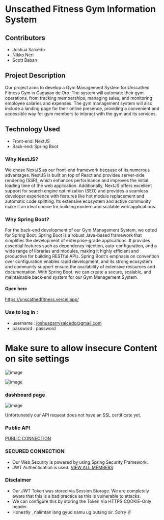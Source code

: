 # Unscathed Fitness Gym Information System
## Contributors
- Joshua Salcedo
- Nikko Neri
- Scott Baban

## Project Description
Our project aims to develop a Gym Management System for Unscathed Fitness Gym in Cagayan de Oro. The system will automate their gym operations, from tracking memberships, managing sales, and monitoring employee salaries and expenses. The gym management system will also include a landing page for their online presence, providing a convenient and accessible way for gym members to interact with the gym and its services.

## Technology Used
- Front-end: NextJS
- Back-end: Spring Boot

### Why NextJS?
We chose NextJS as our front-end framework because of its numerous advantages. NextJS is built on top of React and provides server-side rendering (SSR), which enhances performance and improves the initial loading time of the web application. Additionally, NextJS offers excellent support for search engine optimization (SEO) and provides a seamless developer experience with features like hot module replacement and automatic code splitting. Its extensive ecosystem and active community make it an ideal choice for building modern and scalable web applications.

### Why Spring Boot?
For the back-end development of our Gym Management System, we opted for Spring Boot. Spring Boot is a robust Java-based framework that simplifies the development of enterprise-grade applications. It provides essential features such as dependency injection, auto-configuration, and a wide range of libraries and modules, making it highly efficient and productive for building RESTful APIs. Spring Boot's emphasis on convention over configuration enables rapid development, and its strong ecosystem and community support ensure the availability of extensive resources and documentation. With Spring Boot, we can create a secure, scalable, and maintainable back-end system for our Gym Management System.


#### Open here
https://unscathedfitness.vercel.app/

### Use to log in :
- username : joshuagarrysalcedo@gmail.com
- password : password

# Make sure to allow insecure Content on site settings 
![image](https://github.com/2202-XU-CSCC22B/groupD/assets/129421068/2fc5ae59-07ee-41f5-9ca1-41cc29ac8ecc)

![image](https://github.com/2202-XU-CSCC22B/groupD/assets/129421068/1c8dd6f9-5695-44be-86c9-9d067012145c)

### dashboard page
![image](https://github.com/2202-XU-CSCC22B/groupD/assets/129421068/61e2ba62-3ed4-40c2-a5e3-ac2ad5b788d8)


Unfortunately our API request does not have an SSL certificate yet.

### Public API
[PUBLIC CONNECTION](http://ec2-54-253-215-31.ap-southeast-2.compute.amazonaws.com:8080/api/v1/member/test)


### SECURED CONNECTION
- Our Web Security is powered by using Spring Security Framework. 
- JWT Authentication is used. 
[VIEW ALL MEMBERS](http://ec2-54-253-215-31.ap-southeast-2.compute.amazonaws.com:8080/api/v1/member/all) 

### Disclaimer
- Our JWT Token was stored via Session Storage. We are completely aware that this is a bad practice as this is vulnerable to attacks. 
- We can configure this by storing the Token Via HTTPS COOKIE-Only header. 
- Honestly , nalimtan lang gyud namu ug butang sir. Sorry ✌






